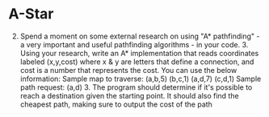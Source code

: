 # A-Star
2. Spend a moment on some external research on using "A* pathfinding" - a very important and useful pathfinding algorithms - in your code. 3. Using your research, write an A* implementation that reads coordinates labeled (x,y,cost) where x &amp; y are letters that define a connection, and cost is a number that represents the cost. You can use the below information:  Sample map to traverse:  (a,b,5) (b,c,1) (a,d,7) (c,d,1) Sample path request:  (a,d) 3. The program should determine if it's possible to reach a destination given the starting point. It should also find the cheapest path, making sure to output the cost of the path
